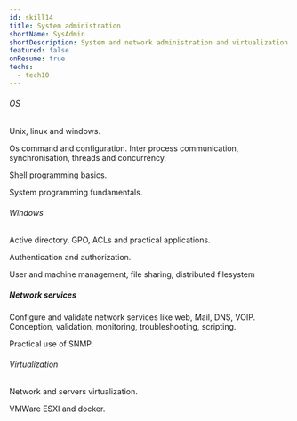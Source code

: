```yaml
---
id: skill14
title: System administration
shortName: SysAdmin
shortDescription: System and network administration and virtualization
featured: false
onResume: true
techs:
  - tech10
---
```

###### OS
Unix, linux and windows.

Os command and configuration. Inter process communication, synchronisation, threads and concurrency. 

Shell programming basics.

System programming fundamentals.

###### Windows
Active directory, GPO, ACLs and practical applications.

Authentication and authorization.

User and machine management, file sharing, distributed filesystem 
 
##### Network services

Configure and validate network services like web, Mail, DNS, VOIP.
Conception, validation, monitoring, troubleshooting, scripting.

Practical use of SNMP.

###### Virtualization
Network and servers virtualization.

VMWare ESXI and docker.
